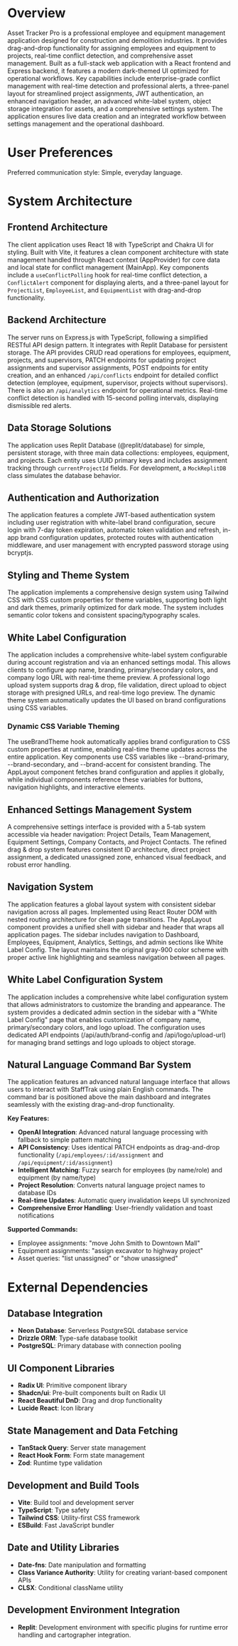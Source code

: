 # Overview

Asset Tracker Pro is a professional employee and equipment management application designed for construction and demolition industries. It provides drag-and-drop functionality for assigning employees and equipment to projects, real-time conflict detection, and comprehensive asset management. Built as a full-stack web application with a React frontend and Express backend, it features a modern dark-themed UI optimized for operational workflows. Key capabilities include enterprise-grade conflict management with real-time detection and professional alerts, a three-panel layout for streamlined project assignments, JWT authentication, an enhanced navigation header, an advanced white-label system, object storage integration for assets, and a comprehensive settings system. The application ensures live data creation and an integrated workflow between settings management and the operational dashboard.

# User Preferences

Preferred communication style: Simple, everyday language.

# System Architecture

## Frontend Architecture
The client application uses React 18 with TypeScript and Chakra UI for styling. Built with Vite, it features a clean component architecture with state management handled through React context (AppProvider) for core data and local state for conflict management (MainApp). Key components include a `useConflictPolling` hook for real-time conflict detection, a `ConflictAlert` component for displaying alerts, and a three-panel layout for `ProjectList`, `EmployeeList`, and `EquipmentList` with drag-and-drop functionality.

## Backend Architecture
The server runs on Express.js with TypeScript, following a simplified RESTful API design pattern. It integrates with Replit Database for persistent storage. The API provides CRUD read operations for employees, equipment, projects, and supervisors, PATCH endpoints for updating project assignments and supervisor assignments, POST endpoints for entity creation, and an enhanced `/api/conflicts` endpoint for detailed conflict detection (employee, equipment, supervisor, projects without supervisors). There is also an `/api/analytics` endpoint for operational metrics. Real-time conflict detection is handled with 15-second polling intervals, displaying dismissible red alerts.

## Data Storage Solutions
The application uses Replit Database (@replit/database) for simple, persistent storage, with three main data collections: employees, equipment, and projects. Each entity uses UUID primary keys and includes assignment tracking through `currentProjectId` fields. For development, a `MockReplitDB` class simulates the database behavior.

## Authentication and Authorization
The application features a complete JWT-based authentication system including user registration with white-label brand configuration, secure login with 7-day token expiration, automatic token validation and refresh, in-app brand configuration updates, protected routes with authentication middleware, and user management with encrypted password storage using bcryptjs.

## Styling and Theme System
The application implements a comprehensive design system using Tailwind CSS with CSS custom properties for theme variables, supporting both light and dark themes, primarily optimized for dark mode. The system includes semantic color tokens and consistent spacing/typography scales.

## White Label Configuration
The application includes a comprehensive white-label system configurable during account registration and via an enhanced settings modal. This allows clients to configure app name, branding, primary/secondary colors, and company logo URL with real-time theme preview. A professional logo upload system supports drag & drop, file validation, direct upload to object storage with presigned URLs, and real-time logo preview. The dynamic theme system automatically updates the UI based on brand configurations using CSS variables.

### Dynamic CSS Variable Theming
The useBrandTheme hook automatically applies brand configuration to CSS custom properties at runtime, enabling real-time theme updates across the entire application. Key components use CSS variables like --brand-primary, --brand-secondary, and --brand-accent for consistent branding. The AppLayout component fetches brand configuration and applies it globally, while individual components reference these variables for buttons, navigation highlights, and interactive elements.

## Enhanced Settings Management System
A comprehensive settings interface is provided with a 5-tab system accessible via header navigation: Project Details, Team Management, Equipment Settings, Company Contacts, and Project Contacts. The refined drag & drop system features consistent ID architecture, direct project assignment, a dedicated unassigned zone, enhanced visual feedback, and robust error handling.

## Navigation System
The application features a global layout system with consistent sidebar navigation across all pages. Implemented using React Router DOM with nested routing architecture for clean page transitions. The AppLayout component provides a unified shell with sidebar and header that wraps all application pages. The sidebar includes navigation to Dashboard, Employees, Equipment, Analytics, Settings, and admin sections like White Label Config. The layout maintains the original gray-900 color scheme with proper active link highlighting and seamless navigation between all pages.

## White Label Configuration System
The application includes a comprehensive white label configuration system that allows administrators to customize the branding and appearance. The system provides a dedicated admin section in the sidebar with a "White Label Config" page that enables customization of company name, primary/secondary colors, and logo upload. The configuration uses dedicated API endpoints (/api/auth/brand-config and /api/logo/upload-url) for managing brand settings and logo uploads to object storage.

## Natural Language Command Bar System
The application features an advanced natural language interface that allows users to interact with StaffTrak using plain English commands. The command bar is positioned above the main dashboard and integrates seamlessly with the existing drag-and-drop functionality.

**Key Features:**
- **OpenAI Integration**: Advanced natural language processing with fallback to simple pattern matching
- **API Consistency**: Uses identical PATCH endpoints as drag-and-drop functionality (`/api/employees/:id/assignment` and `/api/equipment/:id/assignment`)
- **Intelligent Matching**: Fuzzy search for employees (by name/role) and equipment (by name/type)
- **Project Resolution**: Converts natural language project names to database IDs
- **Real-time Updates**: Automatic query invalidation keeps UI synchronized
- **Comprehensive Error Handling**: User-friendly validation and toast notifications

**Supported Commands:**
- Employee assignments: "move John Smith to Downtown Mall"
- Equipment assignments: "assign excavator to highway project"  
- Asset queries: "list unassigned" or "show unassigned"

# External Dependencies

## Database Integration
- **Neon Database**: Serverless PostgreSQL database service
- **Drizzle ORM**: Type-safe database toolkit
- **PostgreSQL**: Primary database with connection pooling

## UI Component Libraries
- **Radix UI**: Primitive component library
- **Shadcn/ui**: Pre-built components built on Radix UI
- **React Beautiful DnD**: Drag and drop functionality
- **Lucide React**: Icon library

## State Management and Data Fetching
- **TanStack Query**: Server state management
- **React Hook Form**: Form state management
- **Zod**: Runtime type validation

## Development and Build Tools
- **Vite**: Build tool and development server
- **TypeScript**: Type safety
- **Tailwind CSS**: Utility-first CSS framework
- **ESBuild**: Fast JavaScript bundler

## Date and Utility Libraries
- **Date-fns**: Date manipulation and formatting
- **Class Variance Authority**: Utility for creating variant-based component APIs
- **CLSX**: Conditional className utility

## Development Environment Integration
- **Replit**: Development environment with specific plugins for runtime error handling and cartographer integration.